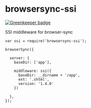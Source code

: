 browsersync-ssi
===============

[![Greenkeeper badge](https://badges.greenkeeper.io/soenkekluth/browsersync-ssi.svg)](https://greenkeeper.io/)

SSI middleware for browser-sync


```
var ssi = require('browsersync-ssi');

browserSync({

  server: {
    baseDir: ['app'],

    middleware: ssi({
      baseDir: __dirname + '/app',
      ext: '.shtml',
      version: '1.4.0'
    })

  },
});
```
